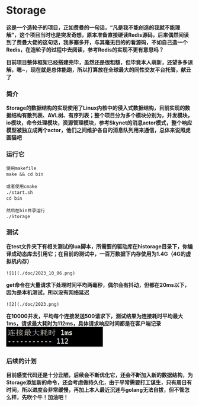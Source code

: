 # Storage

__这是一个造轮子的项目，正如费曼的一句话，“凡是我不能创造的我就不能理解”，这个项目当时也是突发奇想，原本准备直接硬读Redis源码，后来偶然间读到了费曼大佬的这句话，我茅塞多开，与其毫无目的的看源码，不如自己造一个Redis，在造轮子的过程中去阅读，参考Redis的实现不更有意思吗？__

__目前项目整体框架已经搭建完毕，虽然还是很粗糙，但毕竟本人萌新，还望多多谅解，嗯~，现在就是总体能跑，所以打算放在全球最大的同性交友平台托管，献丑了__

### 简介
__Storage的数据结构的实现使用了Linux内核中的侵入式数据结构，目前实现的数据结构有散列表、AVL树、有序列表；整个项目分为多个模块分别为，并发模块，io模块，命令处理模块，资源管理模块，参考Skynet的消息actor模式，整个响应模型被独立成两个actor，他们之间维护各自的消息队列用来通信，总体来说照虎画猫吧__

### 运行它
    使用makefile
    make && cd bin
    
    或者使用cmake
    ./start.sh
    cd bin
    
    然后在bin目录运行
    ./Storage

### 测试
__在test文件夹下有相关测试的lua脚本，所需要的驱动库在historage目录下，你编译成动态库去引用它；在目前的测试中，一百万数据下内存使用为1.4G（4G的虚拟机内存）__

    ![1](./doc/2023_10_06.png)

__get命令在大量请求下处理时间平均两毫秒，偶尔会有抖动，但都在20ms以下，因为是本机测试，所以没有网络延迟__

    ![2](./doc/2023.png)

__在10000并发，平均每个连接发送500请求下，测试结果为连接耗时平均最大1ms，请求最大耗时为112ms，具体请求响应时间都是在客户端记录__
    ![3](./doc/2023_10_29.png)
    
### 后续的计划
__目前感觉代码还是十分丑陋，后续会不断优化它，还会不断加入新的数据结构，为Storage添加新的命令，还会考虑做持久化，由于平常需要打工谋生，只有周日有时间，所以进度会非常缓慢，再加上本人最近沉迷与golang无法自拔，但不管怎么样，先吹个牛！加油吧！__